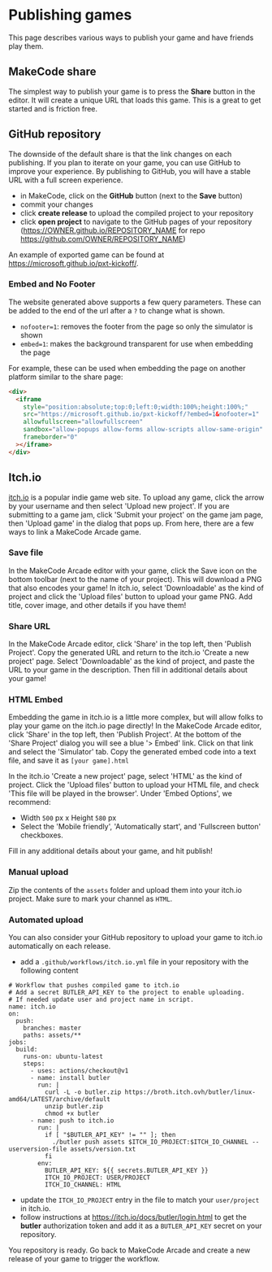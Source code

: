 # Publishing games

This page describes various ways to publish your game and have friends play them.

## MakeCode share

The simplest way to publish your game is to press the **Share** button in the editor. It will create a unique URL that loads this game. This is a great to get started and is friction free.

## GitHub repository

The downside of the default share is that the link changes on each publishing. If you plan to iterate on your game, you can use GitHub to improve your experience. By publishing to GitHub, you will have a stable URL with a full screen experience.

* in MakeCode, click on the **GitHub** button (next to the **Save** button)
* commit your changes
* click **create release** to upload the compiled project to your repository
* click **open project** to navigate to the GitHub pages of your repository (https://OWNER.github.io/REPOSITORY_NAME for repo https://github.com/OWNER/REPOSITORY_NAME)

An example of exported game can be found at https://microsoft.github.io/pxt-kickoff/.

### Embed and No Footer

The website generated above supports a few query parameters.
These can be added to the end of the url after a `?` to change what is shown.

* `nofooter=1`: removes the footer from the page so only the simulator is shown
* `embed=1`: makes the background transparent for use when embedding the page

For example, these can be used when embedding the page on another platform similar to the share page:

```html
<div>
  <iframe
    style="position:absolute;top:0;left:0;width:100%;height:100%;"
    src="https://microsoft.github.io/pxt-kickoff/?embed=1&nofooter=1"
    allowfullscreen="allowfullscreen"
    sandbox="allow-popups allow-forms allow-scripts allow-same-origin"
    frameborder="0"
  ></iframe>
</div>
```

## Itch.io

[itch.io](https://itch.io) is a popular indie game web site. To upload any game, click the arrow by your username and then select 'Upload new project'. If you are submitting to a game jam, click 'Submit your project' on the game jam page, then 'Upload game' in the dialog that pops up. From here, there are a few ways to link a MakeCode Arcade game.

### Save file

In the MakeCode Arcade editor with your game, click the Save icon on the bottom toolbar (next to the name of your project). This will download a PNG that also encodes your game! In itch.io, select 'Downloadable' as the kind of project and click the 'Upload files' button to upload your game PNG. Add title, cover image, and other details if you have them!

### Share URL

In the MakeCode Arcade editor, click 'Share' in the top left, then 'Publish Project'. Copy the generated URL and return to the itch.io 'Create a new project' page. Select 'Downloadable' as the kind of project, and paste the URL to your game in the description. Then fill in additional details about your game!

### HTML Embed

Embedding the game in itch.io is a little more complex, but will allow folks to play your game on the itch.io page directly! In the MakeCode Arcade editor, click 'Share' in the top left, then 'Publish Project'. At the bottom of the 'Share Project' dialog you will see a blue '> Embed' link. Click on that link and select the 'Simulator' tab. Copy the generated embed code into a text file, and save it as `[your game].html`

In the itch.io 'Create a new project' page, select 'HTML' as the kind of project. Click the 'Upload files' button to upload your HTML file, and check 'This file will be played in the browser'. Under 'Embed Options', we recommend:
* Width `500` px x Height `580` px
* Select the 'Mobile friendly', 'Automatically start', and 'Fullscreen button' checkboxes.

Fill in any additional details about your game, and hit publish!

### Manual upload

Zip the contents of the ``assets`` folder and upload them into your itch.io project. Make sure to mark your channel as ``HTML``.

### Automated upload

You can also consider your GitHub repository to upload your game to itch.io automatically on each release.

* add a ``.github/workflows/itch.io.yml`` file in your repository
with the following content

```
# Workflow that pushes compiled game to itch.io
# Add a secret BUTLER_API_KEY to the project to enable uploading.
# If needed update user and project name in script.
name: itch.io
on:
  push:
    branches: master
    paths: assets/**
jobs:
  build:
    runs-on: ubuntu-latest
    steps:
      - uses: actions/checkout@v1
      - name: install butler
        run: |
          curl -L -o butler.zip https://broth.itch.ovh/butler/linux-amd64/LATEST/archive/default
          unzip butler.zip
          chmod +x butler
      - name: push to itch.io
        run: |
          if [ "$BUTLER_API_KEY" != "" ]; then
            ./butler push assets $ITCH_IO_PROJECT:$ITCH_IO_CHANNEL --userversion-file assets/version.txt
          fi
        env:
          BUTLER_API_KEY: ${{ secrets.BUTLER_API_KEY }}
          ITCH_IO_PROJECT: USER/PROJECT
          ITCH_IO_CHANNEL: HTML
```

* update the ``ITCH_IO_PROJECT`` entry in the file to match your ``user/project`` in itch.io.
* follow instructions at https://itch.io/docs/butler/login.html to get the **butler** authorization token and add it as a ``BUTLER_API_KEY`` secret on your repository.

You repository is ready. Go back to MakeCode Arcade and create a new release of your game to trigger the workflow.
